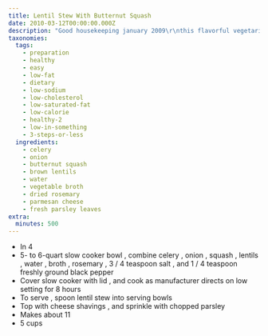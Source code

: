 ```yaml
---
title: Lentil Stew With Butternut Squash
date: 2010-03-12T00:00:00.000Z
description: "Good housekeeping january 2009\r\nthis flavorful vegetarian stew is perfect for a heary evening meal. i recommend making savory dumplings to put in the stew. you will not be disappointed! it requires a slow cooker, but is so worth the wait."
taxonomies:
  tags:
    - preparation
    - healthy
    - easy
    - low-fat
    - dietary
    - low-sodium
    - low-cholesterol
    - low-saturated-fat
    - low-calorie
    - healthy-2
    - low-in-something
    - 3-steps-or-less
  ingredients:
    - celery
    - onion
    - butternut squash
    - brown lentils
    - water
    - vegetable broth
    - dried rosemary
    - parmesan cheese
    - fresh parsley leaves
extra:
  minutes: 500
---
```

 - In 4
 - 5- to 6-quart slow cooker bowl , combine celery , onion , squash , lentils , water , broth , rosemary , 3 / 4 teaspoon salt , and 1 / 4 teaspoon freshly ground black pepper
 - Cover slow cooker with lid , and cook as manufacturer directs on low setting for 8 hours
 - To serve , spoon lentil stew into serving bowls
 - Top with cheese shavings , and sprinkle with chopped parsley
 - Makes about 11
 - 5 cups
